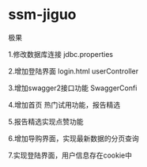 # ssm-jiguo
极果

1.修改数据库连接 jdbc.properties

2.增加登陆界面 login.html userController

3.增加swagger2接口功能 SwaggerConfi

4.增加首页 热门试用功能，报告精选

5.报告精选实现点赞功能

6.增加导购界面，实现最新数据的分页查询

7.实现登陆界面，用户信息存在cookie中
